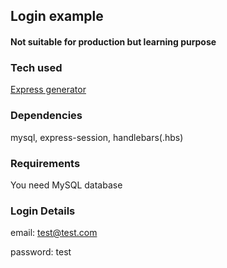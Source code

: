 ## Login example 
#### Not suitable for production but learning purpose

### Tech used
[Express generator](https://expressjs.com/en/starter/generator.html)

### Dependencies
mysql, express-session, handlebars(.hbs)

### Requirements 
You need MySQL database

### Login Details

email: test@test.com

password: test

